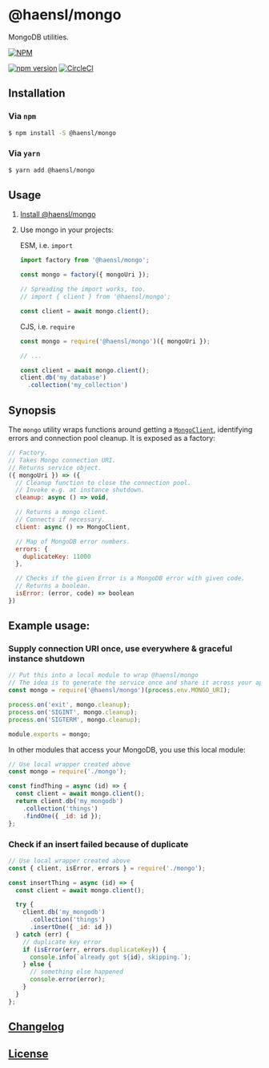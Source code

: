 # @haensl/mongo

MongoDB utilities.


[![NPM](https://nodei.co/npm/@haensl%2Fmongo.png?downloads=true)](https://nodei.co/npm/@haensl%2Fmongo/)

[![npm version](https://badge.fury.io/js/@haensl%2Fmongo.svg)](http://badge.fury.io/js/@haensl%2Fmongo)
[![CircleCI](https://circleci.com/gh/haensl/mongo.svg?style=svg)](https://circleci.com/gh/haensl/mongo)

## Installation

### Via `npm`

```bash
$ npm install -S @haensl/mongo
```

### Via `yarn`

```bash
$ yarn add @haensl/mongo
```

## Usage

1. [Install @haensl/mongo](#installation)

2. Use mongo in your projects:


    ESM, i.e. `import`

    ```javascript
    import factory from '@haensl/mongo';

    const mongo = factory({ mongoUri });

    // Spreading the import works, too.
    // import { client } from '@haensl/mongo';

    const client = await mongo.client();
    ```

    CJS, i.e. `require`

    ```javascript
    const mongo = require('@haensl/mongo')({ mongoUri });

    // ...

    const client = await mongo.client();
    client.db('my_database')
      .collection('my_collection')
    ```

## Synopsis

The `mongo` utility wraps functions around getting a [`MongoClient`](), identifying errors and connection pool cleanup. It is exposed as a factory:

```javascript
// Factory.
// Takes Mongo connection URI.
// Returns service object.
({ mongoUri }) => ({
  // Cleanup function to close the connection pool.
  // Invoke e.g. at instance shutdown.
  cleanup: async () => void,

  // Returns a mongo client.
  // Connects if necessary.
  client: async () => MongoClient,

  // Map of MongoDB error numbers.
  errors: {
    duplicateKey: 11000
  },

  // Checks if the given Error is a MongoDB error with given code.
  // Returns a boolean.
  isError: (error, code) => boolean
})
```

## Example usage:

### Supply connection URI once, use everywhere & graceful instance shutdown

```javascript
// Put this into a local module to wrap @haensl/mongo
// The idea is to generate the service once and share it across your app.
const mongo = require('@haensl/mongo')(process.env.MONGO_URI);

process.on('exit', mongo.cleanup);
process.on('SIGINT', mongo.cleanup);
process.on('SIGTERM', mongo.cleanup);

module.exports = mongo;
```

In other modules that access your MongoDB, you use this local module:

```javascript
// Use local wrapper created above
const mongo = require('./mongo');

const findThing = async (id) => {
  const client = await mongo.client();
  return client.db('my_mongodb')
    .collection('things')
    .findOne({ _id: id });
};
```

### Check if an insert failed because of duplicate

```javascript
// Use local wrapper created above
const { client, isError, errors } = require('./mongo');

const insertThing = async (id) => {
  const client = await mongo.client();

  try {
    client.db('my_mongodb')
      .collection('things')
      .insertOne({ _id: id })
  } catch (err) {
    // duplicate key error
    if (isError(err, errors.duplicateKey)) {
      console.info(`already got ${id}, skipping.`);
    } else {
      // something else happened
      console.error(error);
    }
  }
};
```

## [Changelog](CHANGELOG.md)

## [License](LICENSE)
